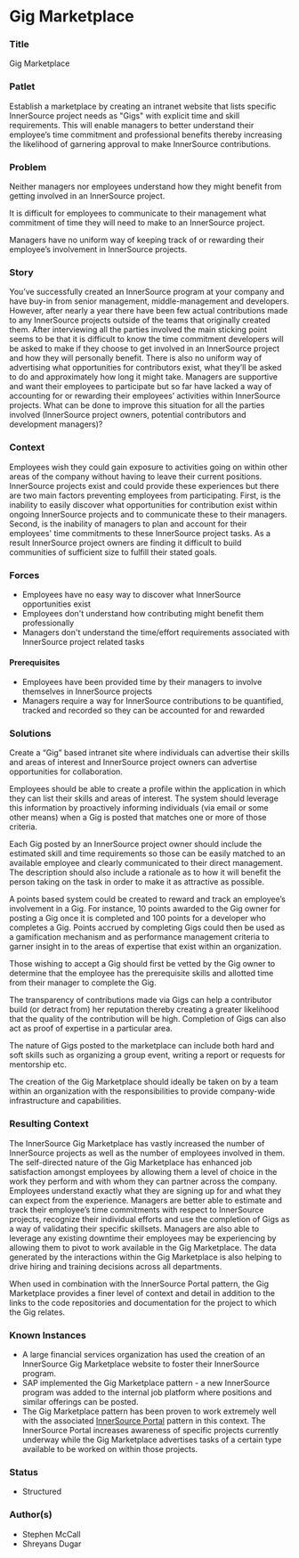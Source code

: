 # Gig Marketplace

### Title

Gig Marketplace

### Patlet

Establish a marketplace by creating an intranet website that lists specific InnerSource project needs as "Gigs" with explicit time and skill requirements. This will enable managers to better understand their employee’s time commitment and professional benefits thereby increasing the likelihood of garnering approval to make InnerSource contributions.

### Problem

Neither managers nor employees understand how they might benefit from getting involved in an InnerSource project.

It is difficult for employees to communicate to their management what commitment of time they will need to make to an InnerSource project.

Managers have no uniform way of keeping track of or rewarding their employee’s involvement in InnerSource projects.

### Story

You’ve successfully created an InnerSource program at your company and have buy-in from senior management, middle-management and developers. However, after nearly a year there have been few actual contributions made to any InnerSource projects outside of the teams that originally created them. After interviewing all the parties involved the main sticking point seems to be that it is difficult to know the time commitment developers will be asked to make if they choose to get involved in an InnerSource project and how they will personally benefit. There is also no uniform way of advertising what opportunities for contributors exist, what they’ll be asked to do and approximately how long it might take. Managers are supportive and want their employees to participate but so far have lacked a way of accounting for or rewarding their employees’ activities within InnerSource projects. What can be done to improve this situation for all the parties involved (InnerSource project owners, potential contributors and development managers)?

### Context

Employees wish they could gain exposure to activities going on within other areas of the company without having to leave their current positions. InnerSource projects exist and could provide these experiences but there are two main factors preventing employees from participating. First, is the inability to easily discover what opportunities for contribution exist within ongoing InnerSource projects and to communicate these to their managers. Second, is the inability of managers to plan and account for their employees' time commitments to these InnerSource project tasks. As a result InnerSource project owners are finding it difficult to build communities of sufficient size to fulfill their stated goals.

### Forces

* Employees have no easy way to discover what InnerSource opportunities exist
* Employees don't understand how contributing might benefit them professionally
* Managers don't understand the time/effort requirements associated with InnerSource project related tasks

#### Prerequisites

* Employees have been provided time by their managers to involve themselves in InnerSource projects
* Managers require a way for InnerSource contributions to be quantified, tracked and recorded so they can be accounted for and rewarded

### Solutions

Create a “Gig” based intranet site where individuals can advertise their skills and areas of interest and InnerSource project owners can advertise opportunities for collaboration.

Employees should be able to create a profile within the application in which they can list their skills and areas of interest. The system should leverage this information by proactively informing individuals (via email or some other means) when a Gig is posted that matches one or more of those criteria.

Each Gig posted by an InnerSource project owner should include the estimated skill and time requirements so those can be easily matched to an available employee and clearly communicated to their direct management. The description should also include a rationale as to how it will benefit the person taking on the task in order to make it as attractive as possible.

A points based system could be created to reward and track an employee’s involvement in a Gig. For instance, 10 points awarded to the Gig owner for posting a Gig once it is completed and 100 points for a developer who completes a Gig. Points accrued by completing Gigs could then be used as a gamification mechanism and as performance management criteria to garner insight in to the areas of expertise that exist within an organization.

Those wishing to accept a Gig should first be vetted by the Gig owner to determine that the employee has the prerequisite skills and allotted time from their manager to complete the Gig.

The transparency of contributions made via Gigs can help a contributor build (or detract from) her reputation thereby creating a greater likelihood that the quality of the contribution will be high. Completion of Gigs can also act as proof of expertise in a particular area.

The nature of Gigs posted to the marketplace can include both hard and soft skills such as organizing a group event, writing a report or requests for mentorship etc.

The creation of the Gig Marketplace should ideally be taken on by a team within an organization with the responsibilities to provide company-wide infrastructure and capabilities.

### Resulting Context

The InnerSource Gig Marketplace has vastly increased the number of InnerSource projects as well as the number of employees involved in them. The self-directed nature of the Gig Marketplace has enhanced job satisfaction amongst employees by allowing them a level of choice in the work they perform and with whom they can partner across the company. Employees understand exactly what they are signing up for and what they can expect from the experience. Managers are better able to estimate and track their employee’s time commitments with respect to InnerSource projects, recognize their individual efforts and use the completion of Gigs as a way of validating their specific skillsets. Managers are also able to leverage any existing downtime their employees may be experiencing by allowing them to pivot to work available in the Gig Marketplace. The data generated by the interactions within the Gig Marketplace is also helping to drive hiring and training decisions across all departments.

When used in combination with the InnerSource Portal pattern, the Gig Marketplace provides a finer level of context and detail in addition to the links to the code repositories and documentation for the project to which the Gig relates.

### Known Instances

* A large financial services organization has used the creation of an InnerSource Gig Marketplace website to foster their InnerSource program.
* SAP implemented the Gig Marketplace pattern - a new InnerSource program was added to the internal job platform where positions and similar offerings can be posted.
* The Gig Marketplace pattern has been proven to work extremely well with the associated [InnerSource Portal](../../../patterns/2-structured/innersource-portal.md) pattern in this context. The InnerSource Portal increases awareness of specific projects currently underway while the Gig Marketplace advertises tasks of a certain type available to be worked on within those projects.

### Status

* Structured

### Author(s)

* Stephen McCall
* Shreyans Dugar
